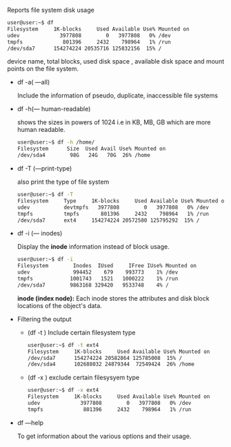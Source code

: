 Reports file system disk usage

```bash
user@user:~$ df
Filesystem     1K-blocks     Used Available Use% Mounted on
udev             3977808        0   3977808   0% /dev
tmpfs             801396     2432    798964   1% /run
/dev/sda7      154274224 20535716 125832156  15% /
```

device name, total blocks, used disk space , available disk space and mount points on the file system.

- df -a( —all)
    
    Include the information of pseudo, duplicate, inaccessible file systems
    
- df -h(— human-readable)
    
    shows the sizes in powers of 1024 i.e in KB, MB, GB which are more human readable.
    
    ```bash
    user@user:~$ df -h /home/
    Filesystem      Size  Used Avail Use% Mounted on
    /dev/sda4        98G   24G   70G  26% /home
    ```
    
- df -T (—print-type)
    
    also print the type of file system
    
    ```bash
    user@user:~$ df -T
    Filesystem     Type     1K-blocks     Used Available Use% Mounted on
    udev           devtmpfs   3977808        0   3977808   0% /dev
    tmpfs          tmpfs       801396     2432    798964   1% /run
    /dev/sda7      ext4     154274224 20572580 125795292  15% /
    ```
    
- df -i (— inodes)
    
    Display the **inode** information instead of block usage.
    
    ```bash
    user@user:~$ df -i
    Filesystem        Inodes  IUsed     IFree IUse% Mounted on
    udev              994452    679    993773    1% /dev
    tmpfs            1001743   1521   1000222    1% /run
    /dev/sda7        9863168 329420   9533748    4% /
    ```
    
    **inode (**index node**):** Each inode stores the attributes and disk block locations of the object's data. 
    
- Filtering the output
    - (df -t <filesystem type>) Include certain filesystem type
        
        ```bash
        user@user:~$ df -t ext4
        Filesystem     1K-blocks     Used Available Use% Mounted on
        /dev/sda7      154274224 20582864 125785008  15% /
        /dev/sda4      102688032 24879344  72549424  26% /home
        ```
        
    - (df -x <type>) exclude certain filesysyem type
        
        ```bash
        user@user:~$ df -x ext4
        Filesystem     1K-blocks     Used Available Use% Mounted on
        udev             3977808        0   3977808   0% /dev
        tmpfs             801396     2432    798964   1% /run
        ```
        
- df —help
    
    To get information about the various options and their usage.
